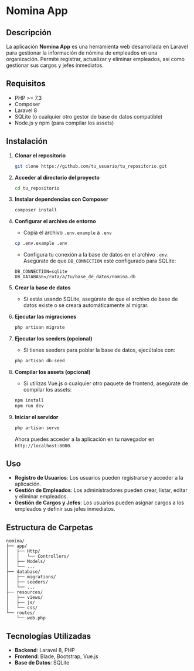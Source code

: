 # Nomina App

## Descripción
La aplicación **Nomina App** es una herramienta web desarrollada en Laravel para gestionar la información de nómina de empleados en una organización. Permite registrar, actualizar y eliminar empleados, así como gestionar sus cargos y jefes inmediatos.

## Requisitos
- PHP >= 7.3
- Composer
- Laravel 8
- SQLite (o cualquier otro gestor de base de datos compatible)
- Node.js y npm (para compilar los assets)

## Instalación

1. **Clonar el repositorio**
   ```bash
   git clone https://github.com/tu_usuario/tu_repositorio.git
   ```

2. **Acceder al directorio del proyecto**
   ```bash
   cd tu_repositorio
   ```

3. **Instalar dependencias con Composer**
   ```bash
   composer install
   ```

4. **Configurar el archivo de entorno**
   - Copia el archivo `.env.example` a `.env`
   ```bash
   cp .env.example .env
   ```
   - Configura tu conexión a la base de datos en el archivo `.env`. Asegúrate de que `DB_CONNECTION` esté configurado para SQLite:
   ```plaintext
   DB_CONNECTION=sqlite
   DB_DATABASE=/ruta/a/tu/base_de_datos/nomina.db
   ```

5. **Crear la base de datos**
   - Si estás usando SQLite, asegúrate de que el archivo de base de datos existe o se creará automáticamente al migrar.

6. **Ejecutar las migraciones**
   ```bash
   php artisan migrate
   ```

7. **Ejecutar los seeders (opcional)** 
   - Si tienes seeders para poblar la base de datos, ejecútalos con:
   ```bash
   php artisan db:seed
   ```

8. **Compilar los assets (opcional)** 
   - Si utilizas Vue.js o cualquier otro paquete de frontend, asegúrate de compilar los assets:
   ```bash
   npm install
   npm run dev
   ```

9. **Iniciar el servidor**
   ```bash
   php artisan serve
   ```

   Ahora puedes acceder a la aplicación en tu navegador en `http://localhost:8000`.

## Uso

- **Registro de Usuarios**: Los usuarios pueden registrarse y acceder a la aplicación.
- **Gestión de Empleados**: Los administradores pueden crear, listar, editar y eliminar empleados.
- **Gestión de Cargos y Jefes**: Los usuarios pueden asignar cargos a los empleados y definir sus jefes inmediatos.

## Estructura de Carpetas
```
nomina/
├── app/
│   ├── Http/
│   │   └── Controllers/
│   ├── Models/
│   └── ...
├── database/
│   ├── migrations/
│   ├── seeders/
│   └── ...
├── resources/
│   ├── views/
│   ├── js/
│   └── css/
└── routes/
    └── web.php
```

## Tecnologías Utilizadas
- **Backend**: Laravel 8, PHP
- **Frontend**: Blade, Bootstrap, Vue.js
- **Base de Datos**: SQLite
